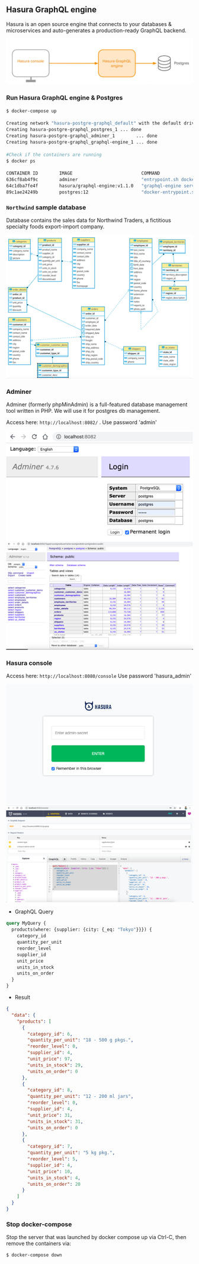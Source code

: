 ## Hasura GraphQL engine

Hasura is an open source engine that connects to your databases & microservices and auto-generates a production-ready GraphQL backend.

<img src=pics/hasura.png />

### Run Hasura GraphQL engine & Postgres
```bash
$ docker-compose up

Creating network "hasura-postgre-graphql_default" with the default driver
Creating hasura-postgre-graphql_postgres_1 ... done
Creating hasura-postgre-graphql_adminer_1        ... done
Creating hasura-postgre-graphql_graphql-engine_1 ... done

#Check if the containers are running
$ docker ps

CONTAINER ID        IMAGE                          COMMAND                  CREATED             STATUS                  PORTS                    NAMES
636cf8ab4f9c        adminer                        "entrypoint.sh docke…"   10 seconds ago      Up 8 seconds            0.0.0.0:8082->8080/tcp   hasura-postgre-graphql_adminer_1
64c1dba7fe4f        hasura/graphql-engine:v1.1.0   "graphql-engine serve"   10 seconds ago      Up Less than a second   0.0.0.0:8080->8080/tcp   hasura-postgre-graphql_graphql-engine_1
89c1ae24249b        postgres:12                    "docker-entrypoint.s…"   15 seconds ago      Up 10 seconds           5432/tcp                 hasura-postgre-graphql_postgres_1

```

### `Northwind` sample database
Database contains the sales data for Northwind Traders, a fictitious specialty foods export-import company.

<img src=pics/ER.png />

### Adminer
Adminer (formerly phpMinAdmin) is a full-featured database management tool written in PHP. We will use it for postgres db management.

Access here: `http://localhost:8082/` . Use password 'admin'

<img src=pics/adminer.png />

<img src=pics/adminer_home.png />

### Hasura console
Access here: `http://localhost:8080/console` Use password 'hasura_admin'

<img src=pics/hasura_login.png />

<img src=pics/hasura_home.png />

- GraphQL Query
  
```graphql
query MyQuery {
  products(where: {supplier: {city: {_eq: "Tokyo"}}}) {
    category_id
    quantity_per_unit
    reorder_level
    supplier_id
    unit_price
    units_in_stock
    units_on_order
  }
}
```

- Result

```json
{
  "data": {
    "products": [
      {
        "category_id": 6,
        "quantity_per_unit": "18 - 500 g pkgs.",
        "reorder_level": 0,
        "supplier_id": 4,
        "unit_price": 97,
        "units_in_stock": 29,
        "units_on_order": 0
      },
      {
        "category_id": 8,
        "quantity_per_unit": "12 - 200 ml jars",
        "reorder_level": 0,
        "supplier_id": 4,
        "unit_price": 31,
        "units_in_stock": 31,
        "units_on_order": 0
      },
      {
        "category_id": 7,
        "quantity_per_unit": "5 kg pkg.",
        "reorder_level": 5,
        "supplier_id": 4,
        "unit_price": 10,
        "units_in_stock": 4,
        "units_on_order": 20
      }
    ]
  }
}
```

### Stop docker-compose
  
Stop the server that was launched by docker compose up via Ctrl-C, then remove the containers via:

```bash
$ docker-compose down
```